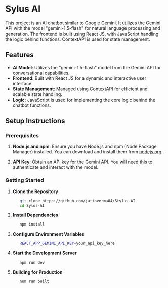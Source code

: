 # Sylus AI

This project is an AI chatbot similar to Google Gemini. It utilizes the Gemini API with the model "gemini-1.5-flash" for natural language processing and generation. The frontend is built using React JS, with JavaScript handling the logic behind functions. ContextAPI is used for state management.

## Features

- **AI Model**: Utilizes the "gemini-1.5-flash" model from the Gemini API for conversational capabilities.
- **Frontend**: Built with React JS for a dynamic and interactive user interface.
- **State Management**: Managed using ContextAPI for efficient and scalable state handling.
- **Logic**: JavaScript is used for implementing the core logic behind the chatbot functions.

## Setup Instructions

### Prerequisites

1. **Node.js and npm**: Ensure you have Node.js and npm (Node Package Manager) installed. You can download and install them from [nodejs.org](https://nodejs.org/).

2. **API Key**: Obtain an API key for the Gemini API. You will need this to authenticate and interact with the model.

### Getting Started

1. **Clone the Repository**

   ```bash
      git clone https://github.com/jatinverma04/Stylus-AI
      cd Sylus-AI

2. **Install Dependencies**

   ```bash
      npm install

4. **Configure Environment Variables**

   ```bash
      REACT_APP_GEMINI_API_KEY=your_api_key_here

5. **Start the Development Server**

   ```bash
      npm run dev

6. **Building for Production**

   ```bash
      num run built
